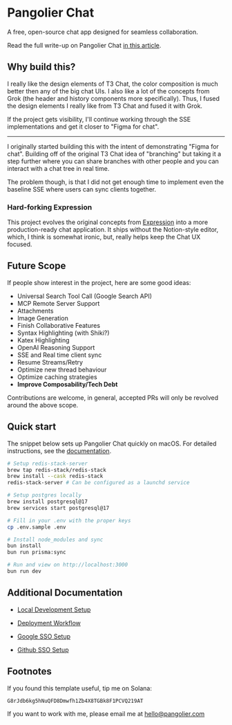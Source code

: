 # Pangolier Chat

A free, open-source chat app designed for seamless collaboration.

Read the full write-up on Pangolier Chat [in this article](https://pangolier.com/chat).

## Why build this?

I really like the design elements of T3 Chat, the color composition is much better then any of the big chat UIs. I also like a lot of the concepts from Grok (the header and history components more specifically). Thus, I fused the design elements I really like from T3 Chat and fused it with Grok.

If the project gets visibility, I'll continue working through the SSE implementations and get it closer to "Figma for chat".

---

I originally started building this with the intent of demonstrating "Figma for chat". Building off of the original T3 Chat idea of "branching" but taking it a step further where you can share branches with other people and you can interact with a chat tree in real time.

The problem though, is that I did not get enough time to  implement even the baseline SSE where users can sync clients together.

### Hard-forking Expression

This project evolves the original concepts from [Expression](https://pangolier.com/expression) into a more production-ready chat application. It ships without the Notion-style editor, which, I think is somewhat ironic, but, really helps keep the Chat UX focused.

## Future Scope

If people show interest in the project, here are some good ideas:

- Universal Search Tool Call (Google Search API)
- MCP Remote Server Support
- Attachments
- Image Generation
- Finish Collaborative Features
- Syntax Highlighting (with Shiki?)
- Katex Highlighting
- OpenAI Reasoning Support
- SSE and Real time client sync
- Resume Streams/Retry
- Optimize new thread behaviour
- Optimize caching strategies
- **Improve Composability/Tech Debt**

Contributions are welcome, in general, accepted PRs will only be revolved around the above scope.

## Quick start

The snippet below sets up Pangolier Chat quickly on macOS.
For detailed instructions, see the [documentation](./docs/DEV.md).

```bash
# Setup redis-stack-server
brew tap redis-stack/redis-stack
brew install --cask redis-stack
redis-stack-server # Can be configured as a launchd service

# Setup postgres locally
brew install postgresql@17
brew services start postgresql@17

# Fill in your .env with the proper keys
cp .env.sample .env

# Install node_modules and sync
bun install
bun run prisma:sync

# Run and view on http://localhost:3000
bun run dev
```

## Additional Documentation

- [Local Development Setup](./docs/DEV.md)

- [Deployment Workflow](./docs/DEPLOY.md)

- [Google SSO Setup](./docs/GOOGLE.md)

- [Github SSO Setup](./docs/GITHUB.md)

## Footnotes

If you found this template useful, tip me on Solana:

```crypto
G8rJdb6kg5hNuQFD8Dmwfh1Zb4X8TGBk8F1PCVQ219AT
```

If you want to work with me, please email me at <hello@pangolier.com>
